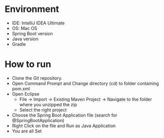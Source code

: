# Environment
- IDE: IntelliJ IDEA Ultimate
- OS: Mac OS
- Spring Boot version
- Java version
- Gradle

# How to run
- Clone the Git repository.
- Open Command Prompt and Change directory (cd) to folder containing pom.xml
- Open Eclipse
  - File -> Import -> Existing Maven Project -> Navigate to the folder where you unzipped the zip
  - Select the right project
- Choose the Spring Boot Application file (search for @SpringBootApplication)
- Right Click on the file and Run as Java Application
- You are all Set
